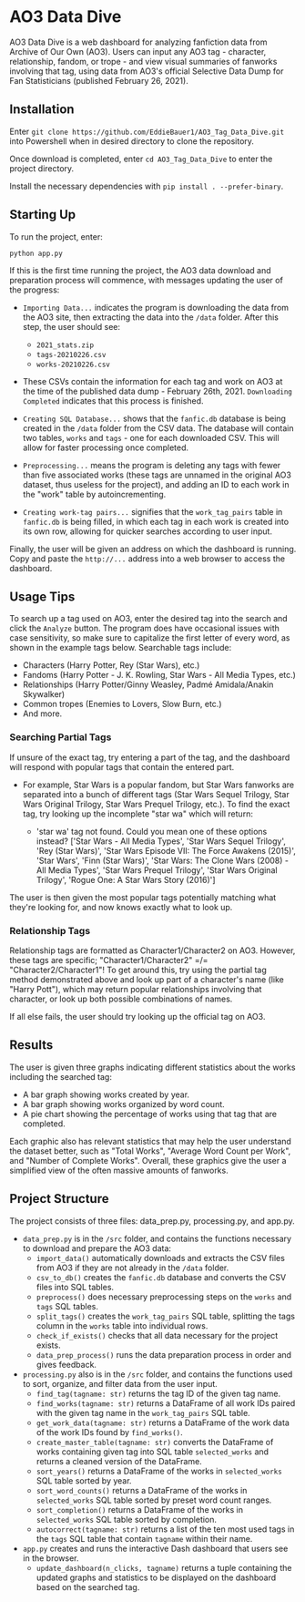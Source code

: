 # AO3 Data Dive
AO3 Data Dive is a web dashboard for analyzing fanfiction data from Archive of Our Own (AO3). Users can input any AO3 tag - character, relationship, fandom, or trope - and view visual summaries of fanworks involving that tag, using data from AO3's official Selective Data Dump for Fan Statisticians (published February 26, 2021).

## Installation
Enter `git clone https://github.com/EddieBauer1/AO3_Tag_Data_Dive.git` into Powershell when in desired directory to clone the repository.

Once download is completed, enter `cd AO3_Tag_Data_Dive` to enter the project directory.

Install the necessary dependencies with `pip install . --prefer-binary`.

## Starting Up
To run the project, enter:

`python app.py`

If this is the first time running the project, the AO3 data download and preparation process will commence, with messages updating the user of the progress:

- `Importing Data...` indicates the program is downloading the data from the AO3 site, then extracting the data into the `/data` folder. After this step, the user should see:
  - `2021_stats.zip` 
  - `tags-20210226.csv`
  - `works-20210226.csv` 

- These CSVs contain the information for each tag and work on AO3 at the time of the published data dump - February 26th, 2021. `Downloading Completed` indicates that this process is finished.

- `Creating SQL Database...` shows that the `fanfic.db` database is being created in the `/data` folder from the CSV data. The database will contain two tables, `works` and `tags` - one for each downloaded CSV. This will allow for faster processing once completed.

- `Preprocessing...` means the program is deleting any tags with fewer than five associated works (these tags are unnamed in the original AO3 dataset, thus useless for the project), and adding an ID to each work in the "work" table by autoincrementing.

- `Creating work-tag pairs...` signifies that the `work_tag_pairs` table in `fanfic.db` is being filled, in which each tag in each work is created into its own row, allowing for quicker searches according to user input. 

Finally, the user will be given an address on which the dashboard is running. Copy and paste the `http://...` address into a web browser to access the dashboard.

## Usage Tips
To search up a tag used on AO3, enter the desired tag into the search and click the `Analyze` button. The program does have occasional issues with case sensitivity, so make sure to capitalize the first letter of every word, as shown in the example tags below. Searchable tags include:
- Characters (Harry Potter, Rey (Star Wars), etc.)
- Fandoms (Harry Potter - J. K. Rowling, Star Wars - All Media Types, etc.) 
- Relationships (Harry Potter/Ginny Weasley, Padmé Amidala/Anakin Skywalker) 
- Common tropes (Enemies to Lovers, Slow Burn, etc.)
- And more. 

### Searching Partial Tags
If unsure of the exact tag, try entering a part of the tag, and the dashboard will respond with popular tags that contain the entered part.

- For example, Star Wars is a popular fandom, but Star Wars fanworks are separated into a bunch of different tags (Star Wars Sequel Trilogy, Star Wars Original Trilogy, Star Wars Prequel Trilogy, etc.). To find the exact tag, try looking up the incomplete "star wa" which will return:

  - 'star wa' tag not found. Could you mean one of these options instead? ['Star Wars - All Media Types', 'Star Wars Sequel Trilogy', 'Rey (Star Wars)', 'Star Wars Episode VII: The Force Awakens (2015)', 'Star Wars', 'Finn (Star Wars)', 'Star Wars: The Clone Wars (2008) - All Media Types', 'Star Wars Prequel Trilogy', 'Star Wars Original Trilogy', 'Rogue One: A Star Wars Story (2016)']

The user is then given the most popular tags potentially matching what they're looking for, and now knows exactly what to look up.

### Relationship Tags
Relationship tags are formatted as Character1/Character2 on AO3. However, these tags are specific; "Character1/Character2" =/= "Character2/Character1"! To get around this, try using the partial tag method demonstrated above and look up part of a character's name (like "Harry Pott"), which may return popular relationships involving that character, or look up both possible combinations of names.

If all else fails, the user should try looking up the official tag on AO3.

## Results
The user is given three graphs indicating different statistics about the works including the searched tag: 
- A bar graph showing works created by year. 
- A bar graph showing works organized by word count.
- A pie chart showing the percentage of works using that tag that are completed. 

Each graphic also has relevant statistics that may help the user understand the dataset better, such as "Total Works", "Average Word Count per Work", and "Number of Complete Works". Overall, these graphics give the user a simplified view of the often massive amounts of fanworks.

## Project Structure
The project consists of three files: data_prep.py, processing.py, and app.py.
- `data_prep.py` is in the `/src` folder, and contains the functions necessary to download and prepare the AO3 data:
  - `import_data()` automatically downloads and extracts the CSV files from AO3 if they are not already in the `/data` folder.
  - `csv_to_db()` creates the `fanfic.db` database and converts the CSV files into SQL tables.
  - `preprocess()` does necessary preprocessing steps on the `works` and `tags` SQL tables.
  - `split_tags()` creates the `work_tag_pairs` SQL table, splitting the tags column in the `works` table into individual rows.
  - `check_if_exists()` checks that all data necessary for the project exists.
  - `data_prep_process()` runs the data preparation process in order and gives feedback.
- `processing.py` also is in the `/src` folder, and contains the functions used to sort, organize, and filter data from the user input.
  - `find_tag(tagname: str)` returns the tag ID of the given tag name.
  - `find_works(tagname: str)` returns a DataFrame of all work IDs paired with the given tag name in the `work_tag_pairs` SQL table.
  - `get_work_data(tagname: str)` returns a DataFrame of the work data of the work IDs found by `find_works()`.
  - `create_master_table(tagname: str)` converts the DataFrame of works containing given tag into SQL table `selected_works` and returns a cleaned version of the DataFrame.
  - `sort_years()` returns a DataFrame of the works in `selected_works` SQL table sorted by year.
  - `sort_word_counts()` returns a DataFrame of the works in `selected_works` SQL table sorted by preset word count ranges.
  - `sort_completion()` returns a DataFrame of the works in `selected_works` SQL table sorted by completion.
  - `autocorrect(tagname: str)` returns a list of the ten most used tags in the `tags` SQL table that contain `tagname` within their name.
- `app.py` creates and runs the interactive Dash dashboard that users see in the browser.
  - `update_dashboard(n_clicks, tagname)` returns a tuple containing the updated graphs and statistics to be displayed on the dashboard based on the searched tag.



